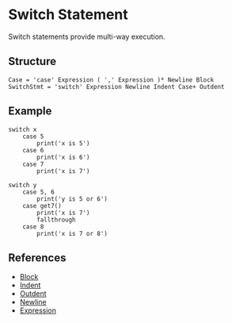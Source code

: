 # Switch Statement

Switch statements provide multi-way execution.

## Structure
```grammar
Case = 'case' Expression ( ',' Expression )* Newline Block
SwitchStmt = 'switch' Expression Newline Indent Case+ Outdent
```

## Example
```syntek
switch x
	case 5
		print('x is 5')
	case 6
		print('x is 6')
	case 7
		print('x is 7')

switch y
	case 5, 6
		print('y is 5 or 6')
	case get7()
		print('x is 7')
		fallthrough
	case 8
		print('x is 7 or 8')
```

## References
- [Block](/spec/grammar/syntactic/#block)
- [Indent](/spec/grammar/lexical.html#indent)
- [Outdent](/spec/grammar/lexical.html#outdent)
- [Newline](/spec/grammar/lexical.html#newline)
- [Expression](/spec/grammar/syntactic/expressions/)
